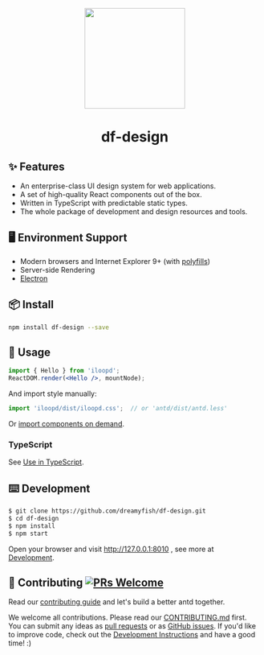 <p align="center">
  <a href="http://ant.design">
    <img width="200" src="https://gw.alipayobjects.com/zos/rmsportal/KDpgvguMpGfqaHPjicRK.svg">
  </a>
</p>

<h1 align="center">df-design</h1>

## ✨ Features

- An enterprise-class UI design system for web applications.
- A set of high-quality React components out of the box.
- Written in TypeScript with predictable static types.
- The whole package of development and design resources and tools.

## 🖥 Environment Support

* Modern browsers and Internet Explorer 9+ (with [polyfills](https://ant.design/docs/react/getting-started#Compatibility))
* Server-side Rendering
* [Electron](http://electron.atom.io/)

## 📦 Install

```bash
npm install df-design --save
```

## 🔨 Usage

```jsx
import { Hello } from 'iloopd';
ReactDOM.render(<Hello />, mountNode);
```

And import style manually:

```jsx
import 'iloopd/dist/iloopd.css';  // or 'antd/dist/antd.less'
```

Or [import components on demand](https://ant.design/docs/react/getting-started#Import-on-Demand).

### TypeScript

See [Use in TypeScript](https://ant.design/docs/react/use-in-typescript).

## ⌨️ Development

```bash
$ git clone https://github.com/dreamyfish/df-design.git
$ cd df-design
$ npm install
$ npm start
```

Open your browser and visit http://127.0.0.1:8010 , see more at [Development](https://github.com/dreamyfish/df-design/wiki/Development).

## 🤝 Contributing [![PRs Welcome](https://img.shields.io/badge/PRs-welcome-brightgreen.svg?style=flat-square)](http://makeapullrequest.com)

Read our [contributing guide](https://ant.design/docs/react/contributing) and let's build a better antd together.

We welcome all contributions. Please read our [CONTRIBUTING.md](https://github.com/ant-design/ant-design/blob/master/.github/CONTRIBUTING.md) first. You can submit any ideas as [pull requests](https://github.com/ant-design/ant-design/pulls) or as [GitHub issues](https://github.com/ant-design/ant-design/issues). If you'd like to improve code, check out the [Development Instructions](https://github.com/ant-design/ant-design/wiki/Development) and have a good time! :)
